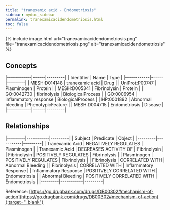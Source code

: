 ```yaml
---
title: "tranexamic acid - Endometriosis"
sidebar: mydoc_sidebar
permalink: tranexamicacidendometriosis.html
toc: false 
---
```


{% include image.html url="tranexamicacidendometriosis.png" file="tranexamicacidendometriosis.png" alt="tranexamicacidendometriosis" %}

## Concepts

|------------|------|---------|
| Identifier | Name | Type    |
|------------|------|---------|
| MESH:D014148 | tranexamic acid | Drug |
| UniProt:P00747 | Plasminogen | Protein |
| MESH:D005341 | Fibrinolysin | Protein |
| GO:0042730 | fibrinolysis | BiologicalProcess |
| GO:0006954 | inflammatory response | BiologicalProcess |
| HP:0001892 | Abnormal bleeding | PhenotypicFeature |
| MESH:D004715 | Endometriosis | Disease |
|------------|------|---------|

## Relationships

|---------|-----------|---------|
| Subject | Predicate | Object  |
|---------|-----------|---------|
| Tranexamic Acid | NEGATIVELY REGULATES | Plasminogen |
| Tranexamic Acid | DECREASES ACTIVITY OF | Fibrinolysin |
| Fibrinolysin | POSITIVELY REGULATES | Fibrinolysis |
| Plasminogen | POSITIVELY REGULATES | Fibrinolysis |
| Fibrinolysis | CORRELATED WITH | Abnormal Bleeding |
| Fibrinolysis | CORRELATED WITH | Inflammatory Response |
| Inflammatory Response | POSITIVELY CORRELATED WITH | Endometriosis |
| Abnormal Bleeding | POSITIVELY CORRELATED WITH | Endometriosis |
|---------|-----------|---------|

Reference: [https://go.drugbank.com/drugs/DB00302#mechanism-of-action](https://go.drugbank.com/drugs/DB00302#mechanism-of-action){:target="_blank"}